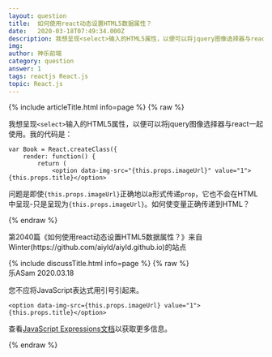 ```yaml
---
layout: question
title:  如何使用react动态设置HTML5数据属性？
date:   2020-03-18T07:49:34.000Z
description: 我想呈现<select>输入的HTML5属性，以便可以将jquery图像选择器与react一起使用。我的代码是：var Book = React.cr...
img: 
author: 神乐前端
category: question
answer: 1
tags: reactjs React.js
topic: React.js
---
```

<div class="article-root">
  <div class="article">
    {% include articleTitle.html info=page %}
    {% raw %}
    <div class="article-content"><p><font style="vertical-align: inherit;"><font style="vertical-align: inherit;">我想呈现</font></font><code>&lt;select&gt;</code><font style="vertical-align: inherit;"><font style="vertical-align: inherit;">输入</font><font style="vertical-align: inherit;">的HTML5属性，</font><font style="vertical-align: inherit;">以便可以将jquery图像选择器与react一起使用。</font><font style="vertical-align: inherit;">我的代码是：</font></font></p>

<pre><code>var Book = React.createClass({<font></font>
    render: function() {<font></font>
        return (<font></font>
            &lt;option data-img-src="{this.props.imageUrl}" value="1"&gt;{this.props.title}&lt;/option&gt;<font></font>
</code></pre>

<p><font style="vertical-align: inherit;"><font style="vertical-align: inherit;">问题是即使</font></font><code>{this.props.imageUrl}</code><font style="vertical-align: inherit;"><font style="vertical-align: inherit;">正确地以a形式传递</font></font><code>prop</code><font style="vertical-align: inherit;"><font style="vertical-align: inherit;">，它也不会在HTML中呈现-只是呈现为</font></font><code>{this.props.imageUrl}</code><font style="vertical-align: inherit;"><font style="vertical-align: inherit;">。</font><font style="vertical-align: inherit;">如何使变量正确传递到HTML？</font></font></p></div>
    {% endraw %}
  </div>
  <p class="winter_mark">第2040篇《如何使用react动态设置HTML5数据属性？》来自Winter(https://github.com/aiyld/aiyld.github.io)的站点</p>
  <div class="discuss-wrapper">
    {% include discussTitle.html info=page %}
    {% raw %}
    <div class="discuss-item">
        <div class="discuss-parent">
          <div class="discuss-meta">
            <span class="discuss-user">乐ASam</span>
            <span class="discuss-time">2020.03.18</span>
          </div>
          <div class="discuss-comment"><p><font style="vertical-align: inherit;"><font style="vertical-align: inherit;">您不应将JavaScript表达式用引号引起来。</font></font></p>

<pre><code>&lt;option data-img-src={this.props.imageUrl} value="1"&gt;{this.props.title}&lt;/option&gt;
</code></pre>

<p><font style="vertical-align: inherit;"><font style="vertical-align: inherit;">查看</font></font><a href="http://facebook.github.io/react/docs/jsx-in-depth.html#javascript-expressions"><font style="vertical-align: inherit;"><font style="vertical-align: inherit;">JavaScript Expressions文档</font></font></a><font style="vertical-align: inherit;"><font style="vertical-align: inherit;">以获取更多信息。</font></font></p></div>
        </div></div>
    {% endraw %}
  </div>
<div>
